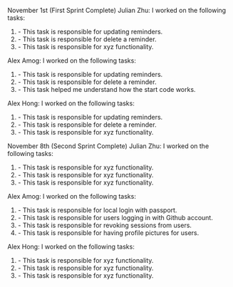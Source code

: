 November 1st (First Sprint Complete)
Julian Zhu:
I worked on the following tasks:
1. <Update reminder in controller> - This task is responsible for updating reminders.
2. <Delete reminder in controller> - This task is responsible for delete a reminder.
3. <Insert Some Task Here> - This task is responsible for xyz functionality.

Alex Amog:
I worked on the following tasks:
1. <Update reminder in controller> - This task is responsible for updating reminders.
2. <Delete reminder in controller> - This task is responsible for delete a reminder.
3. <Watch all videos for reminderapp> - This task helped me understand how the start code works.

Alex Hong:
I worked on the following tasks:
1. <Update reminder in controller> - This task is responsible for updating reminders.
2. <Delete reminder in controller> - This task is responsible for delete a reminder.
3. <Insert Some Task Here> - This task is responsible for xyz functionality.

November 8th (Second Sprint Complete)
Julian Zhu:
I worked on the following tasks:
1. <Insert Some Task Here> - This task is responsible for xyz functionality.
2. <Insert Some Task Here> - This task is responsible for xyz functionality.
3. <Insert Some Task Here> - This task is responsible for xyz functionality.

Alex Amog:
I worked on the following tasks:
1. <Local passport> - This task is responsible for local login with passport.
2. <Github passport> - This task is responsible for users logging in with Github account.
3. <Admin revoke sessions> - This task is responsible for revoking sessions from users.
4. <Profile pictures for users> - This task is responsible for having profile pictures for users.

Alex Hong:
I worked on the following tasks:
1. <Insert Some Task Here> - This task is responsible for xyz functionality.
2. <Insert Some Task Here> - This task is responsible for xyz functionality.
3. <Insert Some Task Here> - This task is responsible for xyz functionality.


